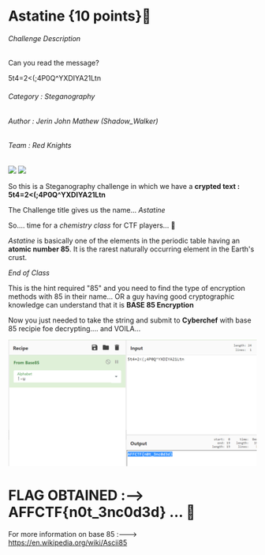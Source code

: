 # Astatine {10 points}🧪

###### Challenge Description

Can you read the message?

5t4=2<(;4P0Q^YXDIYA21Ltn

###### Category : Steganography
###### Author : Jerin John Mathew (Shadow_Walker)
###### Team : Red Knights

![](https://img.shields.io/badge/10-Steganography-red) ![](https://img.shields.io/badge/-Cryptography-green)

So this is a Steganography challenge in which we have a **crypted text : 5t4=2<(;4P0Q^YXDIYA21Ltn**

The Challenge title gives us the name... _Astatine_

So.... 
time for a _chemistry class_ for CTF players... 🤣

_Astatine_ is basically one of the elements in the periodic table having an **atomic number 85**.
It is the rarest naturally occurring element in the Earth's crust.

_End of Class_

This is the hint required "85" and you need to find the type of encryption methods with 85 in their name... 
OR a guy having good cryptographic knowledge can understand that it is **BASE 85 Encryption**

Now you just needed to take the string and submit to **Cyberchef** with base 85 recipie foe decrypting....
and VOILA...

![](Base85CyberChef.png)


# FLAG OBTAINED :-->  AFFCTF{n0t_3nc0d3d} ... 🚩


For more information on base 85 :---> https://en.wikipedia.org/wiki/Ascii85

